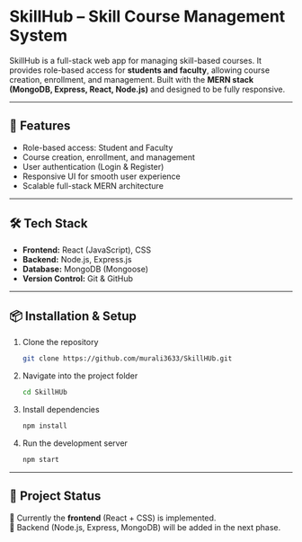 
# SkillHub – Skill Course Management System 

SkillHub is a full-stack web app for managing skill-based courses. It provides role-based access for **students and faculty**, allowing course creation, enrollment, and management. Built with the **MERN stack (MongoDB, Express, React, Node.js)** and designed to be fully responsive.

---

## 🚀 Features
- Role-based access: Student and Faculty
- Course creation, enrollment, and management  
- User authentication (Login & Register)  
- Responsive UI for smooth user experience  
- Scalable full-stack MERN architecture  

---

## 🛠️ Tech Stack  
- **Frontend:** React (JavaScript), CSS  
- **Backend:** Node.js, Express.js  
- **Database:** MongoDB (Mongoose)  
- **Version Control:** Git & GitHub  

---

## 📦 Installation & Setup  

1. Clone the repository  
   ```bash
   git clone https://github.com/murali3633/SkillHUb.git


2. Navigate into the project folder

   ```bash
   cd SkillHUb
   ```

3. Install dependencies

   ```bash
   npm install
   ```

4. Run the development server

   ```bash
   npm start
   ```
---

## 📌 Project Status

 🔹 Currently the **frontend** (React + CSS) is implemented.  
 🔹 Backend (Node.js, Express, MongoDB) will be added in the next phase.  






